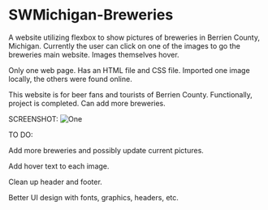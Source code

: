 # SWMichigan-Breweries
A website utilizing flexbox to show pictures of breweries in Berrien County, Michigan. Currently the user can click on one of the images to go the breweries main website. Images themselves hover.


Only one web page. Has an HTML file and CSS file. Imported one image locally, the others were found online.


This website is for beer fans and tourists of Berrien County. Functionally, project is completed. Can add more breweries. 


SCREENSHOT:
![One](https://raw.githubusercontent.com/amvitkus/sw-michigan-breweries/master/1.png)


TO DO:


Add more breweries and possibly update current pictures.


Add hover text to each image.


Clean up header and footer.


Better UI design with fonts, graphics, headers, etc.
